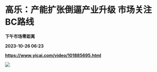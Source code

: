 # 高乐：产能扩张倒逼产业升级 市场关注BC路线
**下午市场零距离**

**2023-10-26 06:23**

**https://www.yicai.com/video/101885695.html**

![](http://imgcdn.yicai.com/vms-new/2023/10/630d51e4-332a-49ab-b2aa-1e0529fcfc3d_SlPB.jpg)